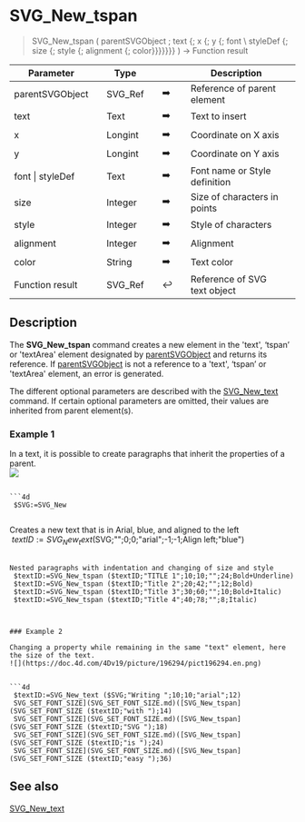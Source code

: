 <!-- svgReference := SVG_New_tspan ( svgObject ; text ; Param_3 ; Param_4 ; Font_Name ; Param_6 ; Styles ; Aligment ; Color )
 -> svgObject (Text)
 -> text (Text) - String to write
 -> Param_3 (Real)
 -> Param_4 (Real)
 -> Font_Name (Text) - Default is Time New Roman
 -> Param_6 (Long Integer)
 -> Styles (Long Integer) - Default is standard
 -> Aligment (Long Integer) - Default is start (Left)
 -> Color (Text) - Front color
 <- svgReference (Text)-->
# SVG_New_tspan

> SVG_New_tspan ( parentSVGObject ; text {; x {; y {; font \ styleDef {; size {; style {; alignment {; color}}}}}}} ) -> Function result

| Parameter |     | Type |     |     |     | Description |     |
| --- | --- | --- | --- | --- | --- | --- | --- |
| parentSVGObject |     | SVG_Ref |     | ➡️ |     | Reference of parent element |     |
| text |     | Text |     | ➡️ |     | Text to insert |     |
| x   |     | Longint |     | ➡️ |     | Coordinate on X axis |     |
| y   |     | Longint |     | ➡️ |     | Coordinate on Y axis |     |
| font \| styleDef |     | Text |     | ➡️ |     | Font name or Style definition |     |
| size |     | Integer |     | ➡️ |     | Size of characters in points |     |
| style |     | Integer |     | ➡️ |     | Style of characters |     |
| alignment |     | Integer |     | ➡️ |     | Alignment |     |
| color |     | String |     | ➡️ |     | Text color |     |
| Function result |     | SVG_Ref |     | ↩️ |     | Reference of SVG text object |     |

## Description

The **SVG_New_tspan** command creates a new element in the 'text', ‘tspan’ or 'textArea' element designated by [parentSVGObject](## "Reference of parent element") and returns its reference. If [parentSVGObject](## "Reference of parent element") is not a reference to a 'text', ‘tspan’ or 'textArea' element, an error is generated.

The different optional parameters are described with the [SVG_New_text](SVG_New_text.md) command. If certain optional parameters are omitted, their values are inherited from parent element(s).

### Example 1  

In a text, it is possible to create paragraphs that inherit the properties of a parent.  
![](https://doc.4d.com/4Dv19/picture/196293/pict196293.en.png)

```4d

```4d
 $SVG:=SVG_New   
  
```

Creates a new text that is in Arial, blue, and aligned to the left  
 $textID:=SVG_New_text ($SVG;"";0;0;"arial";-1;-1;Align left;"blue")  
  
```
Nested paragraphs with indentation and changing of size and style  
 $textID:=SVG_New_tspan ($textID;"TITLE 1";10;10;"";24;Bold+Underline)  
 $textID:=SVG_New_tspan ($textID;"Title 2";20;42;"";12;Bold)  
 $textID:=SVG_New_tspan ($textID;"Title 3";30;60;"";10;Bold+Italic)  
 $textID:=SVG_New_tspan ($textID;"Title 4";40;78;"";8;Italic)
```

```4d


### Example 2  

Changing a property while remaining in the same "text" element, here the size of the text.  
![](https://doc.4d.com/4Dv19/picture/196294/pict196294.en.png)


```4d
 $textID:=SVG_New_text ($SVG;"Writing ";10;10;"arial";12)  
 SVG_SET_FONT_SIZE](SVG_SET_FONT_SIZE.md)([SVG_New_tspan](SVG_SET_FONT_SIZE ($textID;"with ");14)  
 SVG_SET_FONT_SIZE](SVG_SET_FONT_SIZE.md)([SVG_New_tspan](SVG_SET_FONT_SIZE ($textID;"SVG ");18)  
 SVG_SET_FONT_SIZE](SVG_SET_FONT_SIZE.md)([SVG_New_tspan](SVG_SET_FONT_SIZE ($textID;"is ");24)  
 SVG_SET_FONT_SIZE](SVG_SET_FONT_SIZE.md)([SVG_New_tspan](SVG_SET_FONT_SIZE ($textID;"easy ");36)
```

## See also

[SVG_New_text](SVG_New_text.md)

